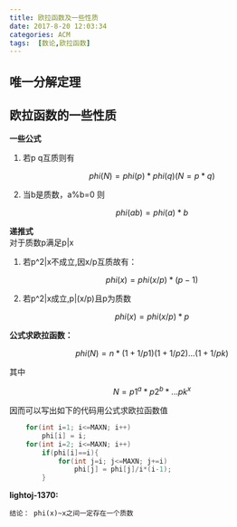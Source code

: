 ```yaml
---
title: 欧拉函数及一些性质
date: 2017-8-20 12:03:34
categories: ACM
tags:  [数论,欧拉函数]
---
```



## 唯一分解定理

## 欧拉函数的一些性质


**一些公式**  
1. 若p q互质则有  
```math
    phi(N)=phi(p)*phi(q)  
    
    (N=p*q)
```
2. 当b是质数，a%b=0 则
```math
    phi(ab) = phi(a)*b
```


**递推式**   
对于质数p满足p|x
1. 若p^2|x不成立,因x/p互质故有：
```math
    phi(x)=phi(x/p)*(p-1)
```
2. 若p^2|x成立,p|(x/p)且p为质数
```math
    phi(x)=phi(x/p)*p
```

**公式求欧拉函数：**
    
```math
phi(N) = n*(1+1/p1)(1+1/p2)...(1+1/pk)
```
其中

```math
N = p1^a*p2^b*...pk^x
```

因而可以写出如下的代码用公式求欧拉函数值
```c++
    for(int i=1; i<=MAXN; i++)
        phi[i] = i;
    for(int i=2; i<=MAXN; i++)
        if(phi[i]==i){
            for(int j=i; j<=MAXN; j+=i)
                phi[j] = phi[j]/i*(i-1);
        }
```


**lightoj-1370:** 
 
    结论： phi(x)~x之间一定存在一个质数
    

